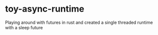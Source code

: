 # toy-async-runtime
Playing around with futures in rust and created a single threaded runtime with a sleep future
